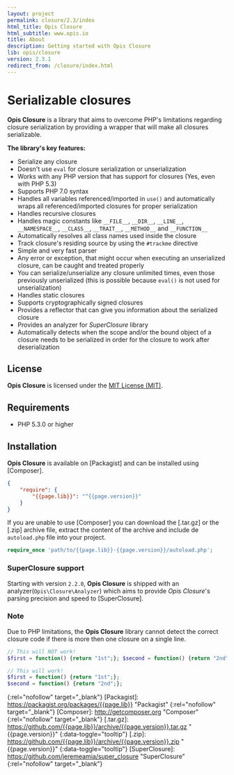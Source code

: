 ```yaml
---
layout: project
permalink: closure/2.3/index
html_title: Opis Closure
html_subtitle: www.opis.io
title: About
description: Getting started with Opis Closure
lib: opis/closure
version: 2.3.1
redirect_from: /closure/index.html
---
```

# Serializable closures

**Opis Closure**  is a library that aims to overcome PHP's limitations 
regarding closure serialization by providing a wrapper that will make all closures serializable. 

**The library's key features:**

- Serialize any closure
- Doesn't use `eval` for closure serialization or unserialization
- Works with any PHP version that has support for closures (Yes, even with PHP 5.3)
- Supports PHP 7.0 syntax
- Handles all variables referenced/imported in `use()` and automatically wraps all referenced/imported closures for proper serialization
- Handles recursive closures
- Handles magic constants like `__FILE__`, `__DIR__`, `__LINE__`, `__NAMESPACE__`, `__CLASS__`, `__TRAIT__`, `__METHOD__` and `__FUNCTION__`
- Automatically resolves all class names used inside the closure
- Track closure's residing source by using the `#trackme` directive
- Simple and very fast parser
- Any error or exception, that might occur when executing an unserialized closure, can be caught and treated properly
- You can serialize/unserialize any closure unlimited times, even those previously unserialized (this is possible because `eval()` is not used for unserialization)
- Handles static closures
- Supports cryptographically signed closures
- Provides a reflector that can give you information about the serialized closure
- Provides an analyzer for *SuperClosure* library
- Automatically detects when the scope and/or the bound object of a closure needs to be serialized in order for the closure to work after deserialization

## License
**Opis Closure** is licensed under the [MIT License (MIT)][mit_license].

## Requirements
* PHP 5.3.0 or higher

## Installation

**Opis Closure** is available on [Packagist] and can be installed using [Composer]. 

```json
{
    "require": {
        "{{page.lib}}": "^{{page.version}}"
    }
}
```

If you are unable to use [Composer] you can download the [.tar.gz] or the [.zip]
archive file, extract the content of the archive and include de `autoload.php` file into your project. 

```php
require_once 'path/to/{{page.lib}}-{{page.version}}/autoload.php';
```

### SuperClosure support 

Starting with version `2.2.0`, **Opis Closure** is shipped with an analyzer(`Opis\Closure\Analyzer`) which 
aims to provide *Opis Closure*'s parsing precision and speed to [SuperClosure]. 

### Note

Due to PHP limitations, the **Opis Closure** library cannot detect the 
correct closure code if there is more then one closure on a single line. 

```php
// This will NOT work!
$first = function() {return "1st";}; $second = function() {return "2nd";};

// This will work!
$first = function() {return "1st";};
$second = function() {return "2nd";};
```

[mit_license]: http://opensource.org/licenses/MIT "Project license" 
{:rel="nofollow" target="_blank"}
[Packagist]: https://packagist.org/packages/{{page.lib}} "Packagist" 
{:rel="nofollow" target="_blank"}
[Composer]: http://getcomposer.org "Composer" 
{:rel="nofollow" target="_blank"}
[.tar.gz]: https://github.com/{{page.lib}}/archive/{{page.version}}.tar.gz "{{page.version}}" 
{:data-toggle="tooltip"}
[.zip]: https://github.com/{{page.lib}}/archive/{{page.version}}.zip "{{page.version}}" 
{:data-toggle="tooltip"}
[SuperClosure]: https://github.com/jeremeamia/super_closure "SuperClosure" 
{:rel="nofollow" target="_blank"}